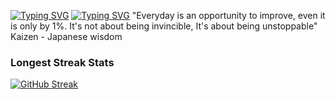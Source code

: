 <a href="https://git.io/typing-svg"><img src="https://readme-typing-svg.herokuapp.com?font=Fira+Code&weight=500&pause=1000&color=F60000&repeat=false&random=false&width=150&lines=D4rkKaizen+%7C+" alt="Typing SVG" /></a> <a href="https://git.io/typing-svg"><img src="https://readme-typing-svg.herokuapp.com?font=Fira+Code&weight=500&pause=1000&color=00F6F3&random=true&lines=Change+to+better!" alt="Typing SVG" /></a>
"Everyday is an opportunity to improve, even it is only by 1%. It's not about being invincible, It's about being unstoppable" Kaizen - Japanese wisdom

### Longest Streak Stats
[![GitHub Streak](https://streak-stats.demolab.com/?user=D4rkKaizen&theme=dark)](https://git.io/streak-stats)


